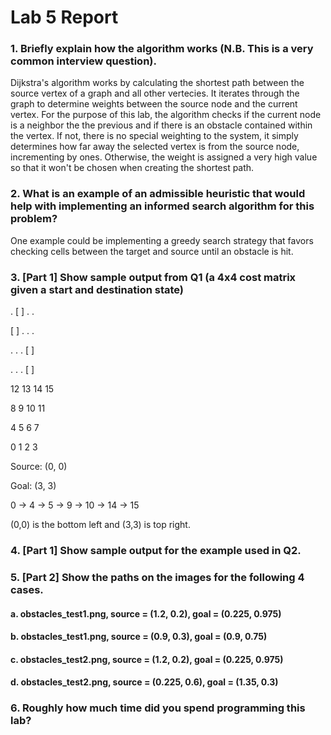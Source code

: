 # Lab 5 Report #

### 1. Briefly explain how the algorithm works (N.B. This is a very common interview question). ###
Dijkstra's algorithm works by calculating the shortest path between the source vertex of a graph and all other vertecies. It iterates through the graph to determine weights between the source node and the current vertex. For the purpose of this lab, the algorithm checks if the current node is a neighbor the the previous and if there is an obstacle contained within the vertex. If not, there is no special weighting to the system, it simply determines how far away the selected vertex is from the source node, incrementing by ones. Otherwise, the weight is assigned a very high value so that it won't be chosen when creating the shortest path. 

### 2. What is an example of an admissible heuristic that would help with implementing an informed search algorithm for this problem? ###
One example could be implementing a greedy search strategy that favors checking cells between the target and source until an obstacle is hit. 


### 3. [Part 1] Show sample output from Q1 (a 4x4 cost matrix given a start and destination state) ###
 .  [ ]  .   . 
  
[ ]  .   .   . 

 .   .   .  [ ] 
 
 .   .   .  [ ] 
 
 12  13  14  15 
 
 8   9   10  11 
 
 4   5   6   7  
 
 0   1   2   3 
 
Source: (0, 0)

Goal: (3, 3)


0 -> 4 -> 5 -> 9 -> 10 -> 14 -> 15

(0,0) is the bottom left and (3,3) is top right. 


### 4. [Part 1] Show sample output for the example used in Q2. ###


### 5. [Part 2] Show the paths on the images for the following 4 cases. ###
#### a. obstacles_test1.png, source = (1.2, 0.2), goal = (0.225, 0.975) ####
#### b. obstacles_test1.png, source = (0.9, 0.3), goal = (0.9, 0.75) ####
#### c. obstacles_test2.png, source = (1.2, 0.2), goal = (0.225, 0.975) ####
#### d. obstacles_test2.png, source = (0.225, 0.6), goal = (1.35, 0.3) ####


### 6. Roughly how much time did you spend programming this lab? ###

